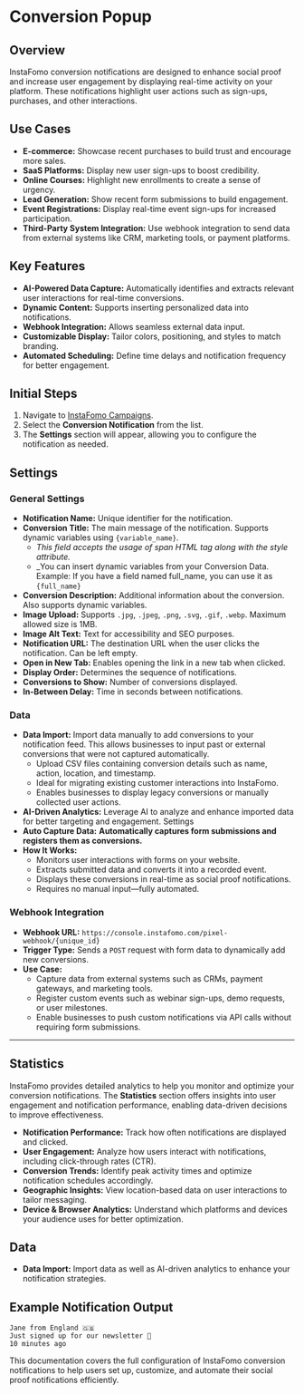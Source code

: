 # Conversion Popup

## **Overview**

InstaFomo conversion notifications are designed to enhance social proof and increase user engagement by displaying real-time activity on your platform. These notifications highlight user actions such as sign-ups, purchases, and other interactions.

## **Use Cases**

- **E-commerce:** Showcase recent purchases to build trust and encourage more sales.
- **SaaS Platforms:** Display new user sign-ups to boost credibility.
- **Online Courses:** Highlight new enrollments to create a sense of urgency.
- **Lead Generation:** Show recent form submissions to build engagement.
- **Event Registrations:** Display real-time event sign-ups for increased participation.
- **Third-Party System Integration:** Use webhook integration to send data from external systems like CRM, marketing tools, or payment platforms.

## **Key Features**

- **AI-Powered Data Capture:** Automatically identifies and extracts relevant user interactions for real-time conversions.
- **Dynamic Content:** Supports inserting personalized data into notifications.
- **Webhook Integration:** Allows seamless external data input.
- **Customizable Display:** Tailor colors, positioning, and styles to match branding.
- **Automated Scheduling:** Define time delays and notification frequency for better engagement.

## **Initial Steps**

1. Navigate to [InstaFomo Campaigns](https://console.instafomo.com/campaign).
2. Select the **Conversion Notification** from the list.
3. The **Settings** section will appear, allowing you to configure the notification as needed.

## **Settings**

### **General Settings**

- **Notification Name:** Unique identifier for the notification.
- **Conversion Title:** The main message of the notification. Supports dynamic variables using `{variable_name}`.
  - _This field accepts the usage of span HTML tag along with the style attribute._
  - \_You can insert dynamic variables from your Conversion Data. Example: If you have a field named full_name, you can use it as `{full_name}`
- **Conversion Description:** Additional information about the conversion. Also supports dynamic variables.
- **Image Upload:** Supports `.jpg`, `.jpeg`, `.png`, `.svg`, `.gif`, `.webp`. Maximum allowed size is 1MB.
- **Image Alt Text:** Text for accessibility and SEO purposes.
- **Notification URL:** The destination URL when the user clicks the notification. Can be left empty.
- **Open in New Tab:** Enables opening the link in a new tab when clicked.
- **Display Order:** Determines the sequence of notifications.
- **Conversions to Show:** Number of conversions displayed.
- **In-Between Delay:** Time in seconds between notifications.

### **Data**

- **Data Import:** Import data manually to add conversions to your notification feed. This allows businesses to input past or external conversions that were not captured automatically.
  - Upload CSV files containing conversion details such as name, action, location, and timestamp.
  - Ideal for migrating existing customer interactions into InstaFomo.
  - Enables businesses to display legacy conversions or manually collected user actions.
- **AI-Driven Analytics:** Leverage AI to analyze and enhance imported data for better targeting and engagement. Settings
- **Auto Capture Data:** **Automatically captures form submissions and registers them as conversions.**
- **How It Works:**
  - Monitors user interactions with forms on your website.
  - Extracts submitted data and converts it into a recorded event.
  - Displays these conversions in real-time as social proof notifications.
  - Requires no manual input—fully automated.

### **Webhook Integration**

- **Webhook URL:** `https://console.instafomo.com/pixel-webhook/{unique_id}`
- **Trigger Type:** Sends a `POST` request with form data to dynamically add new conversions.
- **Use Case:**
  - Capture data from external systems such as CRMs, payment gateways, and marketing tools.
  - Register custom events such as webinar sign-ups, demo requests, or user milestones.
  - Enable businesses to push custom notifications via API calls without requiring form submissions.

---

## **Statistics**

InstaFomo provides detailed analytics to help you monitor and optimize your conversion notifications. The **Statistics** section offers insights into user engagement and notification performance, enabling data-driven decisions to improve effectiveness.

- **Notification Performance:** Track how often notifications are displayed and clicked.
- **User Engagement:** Analyze how users interact with notifications, including click-through rates (CTR).
- **Conversion Trends:** Identify peak activity times and optimize notification schedules accordingly.
- **Geographic Insights:** View location-based data on user interactions to tailor messaging.
- **Device & Browser Analytics:** Understand which platforms and devices your audience uses for better optimization.

## **Data**

- **Data Import:** Import data as well as AI-driven analytics to enhance your notification strategies.

## **Example Notification Output**

```
Jane from England 🇬🇧
Just signed up for our newsletter 💌
10 minutes ago
```

This documentation covers the full configuration of InstaFomo conversion notifications to help users set up, customize, and automate their social proof notifications efficiently.
